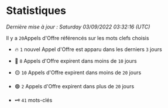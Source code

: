 # Statistiques


_Dernière mise à jour : Saturday 03/09/2022 03:32:16 (UTC)_ 

Il y a `20`Appels d'Offre référencés sur les mots clefs choisis

- 🔥 `1` nouvel Appel d'Offre est apparu dans les derniers `3` jours
- 🔴  `8` Appels d'Offre expirent dans moins de `10` jours
- 🟡  `10` Appels d'Offre expirent dans moins de `20` jours
- 🟢  `2` Appels d'Offre expirent dans plus de `20` jours

- 🗝 `41` mots-clés